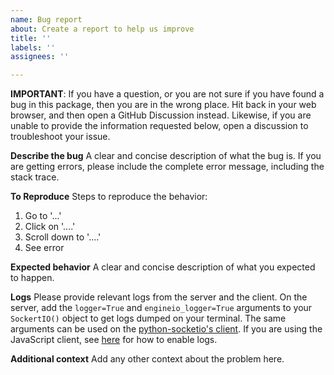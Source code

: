 ```yaml
---
name: Bug report
about: Create a report to help us improve
title: ''
labels: ''
assignees: ''

---
```


**IMPORTANT**: If you have a question, or you are not sure if you have found a bug in this package, then you are in the wrong place. Hit back in your web browser, and then open a GitHub Discussion instead. Likewise, if you are unable to provide the information requested below, open a discussion to troubleshoot your issue.

**Describe the bug**
A clear and concise description of what the bug is. If you are getting errors, please include the complete error message, including the stack trace.

**To Reproduce**
Steps to reproduce the behavior:
1. Go to '...'
2. Click on '....'
3. Scroll down to '....'
4. See error

**Expected behavior**
A clear and concise description of what you expected to happen.

**Logs**
Please provide relevant logs from the server and the client. On the server, add the `logger=True` and `engineio_logger=True` arguments to your `SockertIO()` object to get logs dumped on your terminal. The same arguments can be used on the [python-socketio's client](https://github.com/miguelgrinberg/python-socketio). If you are using the JavaScript client, see [here](https://socket.io/docs/logging-and-debugging/) for how to enable logs.

**Additional context**
Add any other context about the problem here.
